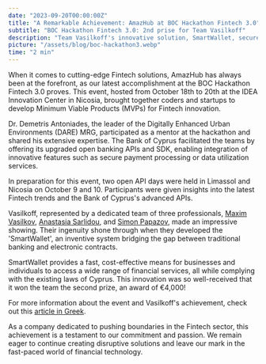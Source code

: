 ```yaml
---
date: "2023-09-20T00:00:00Z"
title: "A Remarkable Achievement: AmazHub at BOC Hackathon Fintech 3.0"
subtitle: "BOC Hackathon Fintech 3.0: 2nd prise for Team Vasilkoff"
description: "Team Vasilkoff's innovative solution, SmartWallet, secures the 2nd prize at the prestigious BOC Hackathon Fintech 3.0 event in Cyprus."
picture: "/assets/blog/boc-hackathon3.webp"
time: "2 min"
---
```

When it comes to cutting-edge Fintech solutions, AmazHub has always been at the forefront, as our latest accomplishment at the BOC Hackathon Fintech 3.0 proves. This event, hosted from October 18th to 20th at the IDEA Innovation Center in Nicosia, brought together coders and startups to develop Minimum Viable Products (MVPs) for Fintech innovation.

Dr. Demetris Antoniades, the leader of the Digitally Enhanced Urban Environments (DARE) MRG, participated as a mentor at the hackathon and shared his extensive expertise. The Bank of Cyprus facilitated the teams by offering its upgraded open banking APIs and SDK, enabling integration of innovative features such as secure payment processing or data utilization services.

In preparation for this event, two open API days were held in Limassol and Nicosia on October 9 and 10. Participants were given insights into the latest Fintech trends and the Bank of Cyprus's advanced APIs.

Vasilkoff, represented by a dedicated team of three professionals, [Maxim Vasilkov](/team/maxim-vasilkov), [Anastasia Sarlidou](/team/anastasia-sarlidou), and [Simon Papazov](/team/simon-papazov), made an impressive showing. Their ingenuity shone through when they developed the 'SmartWallet', an inventive system bridging the gap between traditional banking and electronic contracts.

SmartWallet provides a fast, cost-effective means for businesses and individuals to access a wide range of financial services, all while complying with the existing laws of Cyprus. This innovation was so well-received that it won the team the second prize, an award of €4,000!

For more information about the event and Vasilkoff's achievement, check out this [article in Greek](https://inbusinessnews.reporter.com.cy/article/2019/10/24/393375/me-epitukhia-kai-phetos-to-boc-hackathon-fintech-30-tes-trapezas-kuprou/).

As a company dedicated to pushing boundaries in the Fintech sector, this achievement is a testament to our commitment and passion. We remain eager to continue creating disruptive solutions and leave our mark in the fast-paced world of financial technology.

